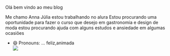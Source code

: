Olá bem vindo ao meu blog

Me chamo Anna Júlia 
estou trabalhando no alura
Estou procurando uma oportunidade para fazer o curso que desejo em gastronomia e design de moda 
estou procurando ajuda com alguns estudos e ansiedade em algumas ocasiões
- 😄 Pronouns: ... feliz,animada   
![](https://cdn.dicionariopopular.com/imagens/boo-dormindo.gif)
